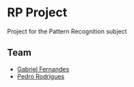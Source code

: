 # RP Project
Project for the Pattern Recognition subject

## Team
- [Gabriel Fernandes](https://github.com/gabrielmendesfernandes)
- [Pedro Rodrigues](https://github.com/pedromig)
